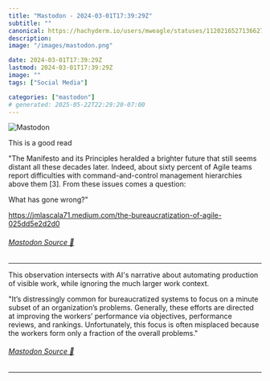 ```yaml
---
title: "Mastodon - 2024-03-01T17:39:29Z"
subtitle: ""
canonical: https://hachyderm.io/users/mweagle/statuses/112021652713662702
description:
image: "/images/mastodon.png"

date: 2024-03-01T17:39:29Z
lastmod: 2024-03-01T17:39:29Z
image: ""
tags: ["Social Media"]

categories: ["mastodon"]
# generated: 2025-05-22T22:29:20-07:00
---
```

![Mastodon](/images/mastodon.png)

<p>This is a good read</p><p>&quot;The Manifesto and its Principles heralded a brighter future that still seems distant all these decades later. Indeed, about sixty percent of Agile teams report difficulties with command-and-control management hierarchies above them [3]. From these issues comes a question:</p><p>What has gone wrong?&quot;</p><p><a href="https://jmlascala71.medium.com/the-bureaucratization-of-agile-025dd5e2d2d0" target="_blank" rel="nofollow noopener noreferrer" translate="no"><span class="invisible">https://</span><span class="ellipsis">jmlascala71.medium.com/the-bur</span><span class="invisible">eaucratization-of-agile-025dd5e2d2d0</span></a></p>


###### [Mastodon Source 🐘](https://hachyderm.io/@mweagle/112021652713662702)

___

<p>This observation intersects with AI&#39;s narrative about automating production of visible work, while ignoring the much larger work context.</p><p>&quot;It’s distressingly common for bureaucratized systems to focus on a minute subset of an organization’s problems. Generally, these efforts are directed at improving the workers’ performance via objectives, performance reviews, and rankings. Unfortunately, this focus is often misplaced because the workers form only a fraction of the overall problems.&quot;</p>


###### [Mastodon Source 🐘](https://hachyderm.io/@mweagle/112021673904681748)

___
